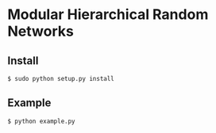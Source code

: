 # Modular Hierarchical Random Networks

## Install 

    $ sudo python setup.py install

## Example

    $ python example.py
